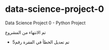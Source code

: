 # data-science-project-0
 Data Science Project 0 - Python Project
 
 
تم الانتهاء من المشروع 

- تم تعديل الخطأ في الفقرة رقم5
